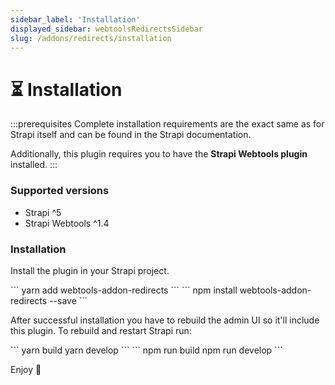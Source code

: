 ```yaml
---
sidebar_label: 'Installation'
displayed_sidebar: webtoolsRedirectsSidebar
slug: /addons/redirects/installation
---
```


# ⏳ Installation

:::prerequisites
Complete installation requirements are the exact same as for Strapi itself and can be found in the Strapi documentation.

Additionally, this plugin requires you to have the **Strapi Webtools plugin** installed.
:::

### Supported versions

- Strapi ^5
- Strapi Webtools ^1.4

### Installation

Install the plugin in your Strapi project.

<Tabs groupId="yarn-npm">
  <TabItem value="yarn" label="Yarn">
    ```
    yarn add webtools-addon-redirects
    ```
  </TabItem>
  <TabItem value="npm" label="NPM">
    ```
    npm install webtools-addon-redirects --save
    ```
  </TabItem>
</Tabs>

After successful installation you have to rebuild the admin UI so it'll include this plugin. To rebuild and restart Strapi run:

<Tabs groupId="yarn-npm">
  <TabItem value="yarn" label="Yarn">
    ```
    yarn build
    yarn develop
    ```
  </TabItem>
  <TabItem value="npm" label="NPM">
    ```
    npm run build
    npm run develop
    ```
  </TabItem>
</Tabs>

Enjoy 🎉
